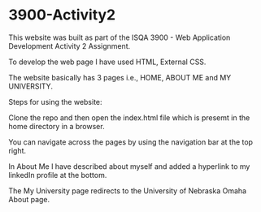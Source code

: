 # 3900-Activity2
This website was built as part of the ISQA 3900 - Web Application Development Activity 2 Assignment.

To develop the web page I have used HTML, External CSS.

The website basically has 3 pages i.e., HOME, ABOUT ME and MY UNIVERSITY.

Steps for using the website:

Clone the repo and then open the index.html file which is presemt in the home directory in a browser.

You can navigate across the pages by using the navigation bar at the top right.

In About Me I have described about myself and added a hyperlink to my linkedIn profile at the bottom.

The My University page redirects to the University of Nebraska Omaha About page.
